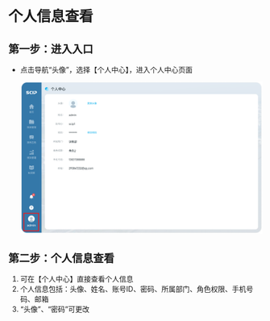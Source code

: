 # 个人信息查看

## 第一步：进入入口

- 点击导航“头像”，选择【个人中心】，进入个人中心页面

  ![](./icon/1.png)

## 第二步：个人信息查看

1. 可在【个人中心】直接查看个人信息
2. 个人信息包括：头像、姓名、账号ID、密码、所属部门、角色权限、手机号码、邮箱
3. “头像”、“密码”可更改

